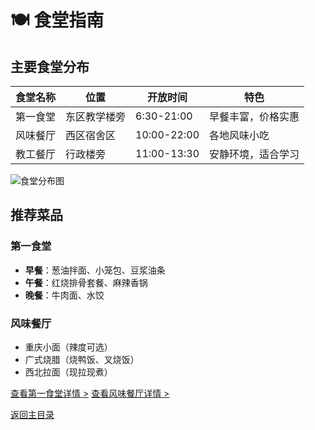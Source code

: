 # 🍽️ 食堂指南

## 主要食堂分布

| 食堂名称 | 位置 | 开放时间 | 特色 |
|---------|------|---------|------|
| 第一食堂 | 东区教学楼旁 | 6:30-21:00 | 早餐丰富，价格实惠 |
| 风味餐厅 | 西区宿舍区 | 10:00-22:00 | 各地风味小吃 |
| 教工餐厅 | 行政楼旁 | 11:00-13:30 | 安静环境，适合学习 |

![食堂分布图](../assets/cafeteria-map.jpg)

## 推荐菜品

### 第一食堂
- **早餐**：葱油拌面、小笼包、豆浆油条
- **午餐**：红烧排骨套餐、麻辣香锅
- **晚餐**：牛肉面、水饺

### 风味餐厅
- 重庆小面（辣度可选）
- 广式烧腊（烧鸭饭、叉烧饭）
- 西北拉面（现拉现煮）

[查看第一食堂详情 >](east-canteen.md)
[查看风味餐厅详情 >](west-canteen.md)

[返回主目录](../README.md)
